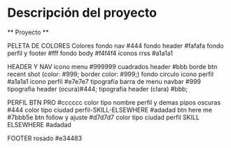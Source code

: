 # Descripción del proyecto
** Proyecto **

PELETA DE COLORES
Colores
fondo nav #444
fondo header #fafafa
fondo perfil y footer #fff
fondo body #f4f4f4
iconos rrss #a1a1a1

HEADER Y NAV
icono menu #999999
cuadrados header #bbb
borde btn recent shot (color: #999; border color: #999;)
fondo circulo icono perfil  #a1a1a1
icono perfil  #e7e7e7
tipografía barra de menu navbar #999
tipografia header (ocura)#444;
tipografia header (clara) #bbb;


PERFIL
BTN PRO #cccccc
color tipo nombre perfil y demas pipos oscuras #444
color tipo ciudad perfil-SKILL-ELSEWHERE #adadad
btn here me #7bbb5e
btn follow y ajuste #d7d7d7
color tipo ciudad perfil SKILL ELSEWHERE #adadad

FOOTER
rosado #e34483
